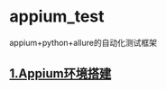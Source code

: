 # appium_test
appium+python+allure的自动化测试框架

## [1.Appium环境搭建](https://github.com/hanhan1/appium_test/issues/1)
